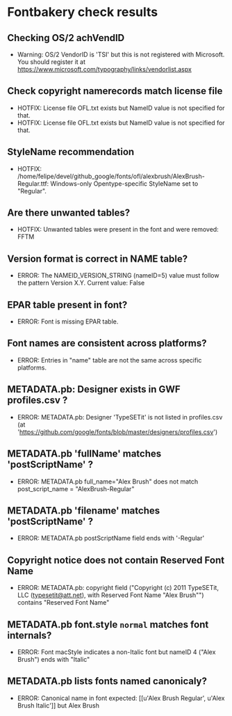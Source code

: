 # Fontbakery check results
## Checking OS/2 achVendID
* Warning: OS/2 VendorID is 'TSI ' but this is not registered with Microsoft. You should register it at https://www.microsoft.com/typography/links/vendorlist.aspx

## Check copyright namerecords match license file
* HOTFIX: License file OFL.txt exists but NameID value is not specified for that.
* HOTFIX: License file OFL.txt exists but NameID value is not specified for that.

## StyleName recommendation
* HOTFIX: /home/felipe/devel/github_google/fonts/ofl/alexbrush/AlexBrush-Regular.ttf: Windows-only Opentype-specific StyleName set to "Regular".

## Are there unwanted tables?
* HOTFIX: Unwanted tables were present in the font and were removed: FFTM

## Version format is correct in NAME table?
* ERROR: The NAMEID_VERSION_STRING (nameID=5) value must follow the pattern Version X.Y. Current value: False

## EPAR table present in font?
* ERROR: Font is missing EPAR table.

## Font names are consistent across platforms?
* ERROR: Entries in "name" table are not the same across specific platforms.

## METADATA.pb: Designer exists in GWF profiles.csv ?
* ERROR: METADATA.pb: Designer 'TypeSETit' is not listed in profiles.csv (at 'https://github.com/google/fonts/blob/master/designers/profiles.csv')

## METADATA.pb 'fullName' matches 'postScriptName' ?
* ERROR: METADATA.pb full_name="Alex Brush" does not match post_script_name = "AlexBrush-Regular"

## METADATA.pb 'filename' matches 'postScriptName' ?
* ERROR: METADATA.pb postScriptName field ends with '-Regular'

## Copyright notice does not contain Reserved Font Name
* ERROR: METADATA.pb: copyright field ("Copyright (c) 2011 TypeSETit, LLC (typesetit@att.net), with Reserved Font Name "Alex Brush"") contains "Reserved Font Name"

## METADATA.pb font.style `normal` matches font internals?
* ERROR: Font macStyle indicates a non-Italic font but nameID 4 ("Alex Brush") ends with "Italic"

## METADATA.pb lists fonts named canonicaly?
* ERROR: Canonical name in font expected: [[u'Alex Brush Regular', u'Alex Brush Italic']] but Alex Brush

